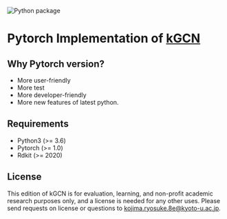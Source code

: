 ![Python package](https://github.com/clinfo/kGCN_torch/workflows/Python%20package/badge.svg)
# Pytorch Implementation of [kGCN](https://github.com/clinfo/kGCN)


## Why Pytorch version?

* More user-friendly
* More test
* More developer-friendly
* More new features of latest python.

## Requirements
* Python3 (>= 3.6)
* Pytorch (>= 1.0)
* Rdkit (>= 2020)

## License
This edition of kGCN is for evaluation, learning, and non-profit academic research purposes only, and a license is needed for any other uses. Please send requests on license or questions to kojima.ryosuke.8e@kyoto-u.ac.jp.
